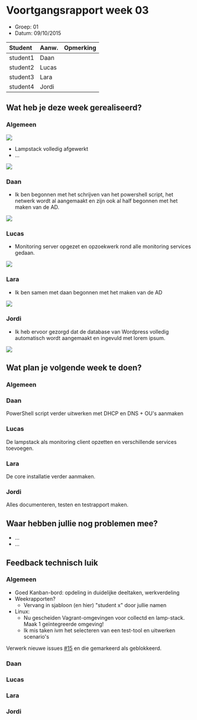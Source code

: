 # Voortgangsrapport week 03

* Groep: 01
* Datum: 09/10/2015

| Student  | Aanw. | Opmerking |
| :---     | :---  | :---      |
| student1 | Daan  |           |
| student2 | Lucas |           |
| student3 | Lara  |           |
| student4 | Jordi |           |

## Wat heb je deze week gerealiseerd?

### Algemeen

![](http://i.imgur.com/4pMskNN.png)


* Lampstack volledig afgewerkt
* ...

![](https://github.com/HoGentTIN/ops3-g01/blob/master/weekrapport/img/teamweek4.PNG)

### Daan

* Ik ben begonnen met het schrijven van het powershell script, het netwerk wordt al aangemaakt en zijn ook al half begonnen met het maken van de AD.

![](https://github.com/HoGentTIN/ops3-g01/blob/master/weekrapport/img/Week3_Daan_toggle.PNG)


### Lucas

* Monitoring server opgezet en opzoekwerk rond alle monitoring services gedaan.

![](https://github.com/HoGentTIN/ops3-g01/blob/master/weekrapport/img/Week3_Lucas_Toggl.PNG)

### Lara

* Ik ben samen met daan begonnen met het maken van de AD


![](https://github.com/HoGentTIN/ops3-g01/blob/master/weekrapport/img/lara4.png?raw=true)



### Jordi

* Ik heb ervoor gezorgd dat de database van Wordpress volledig automatisch wordt aangemaakt en ingevuld met lorem ipsum.

![](http://i.imgur.com/cT0Ltgk.png)

## Wat plan je volgende week te doen?

### Algemeen
### Daan
PowerShell script verder uitwerken met DHCP en DNS + OU's aanmaken
### Lucas
De lampstack als monitoring client opzetten en verschillende services toevoegen.
### Lara
De core installatie verder aanmaken.
### Jordi
Alles documenteren, testen en testrapport maken.

## Waar hebben jullie nog problemen mee?

* ...
* ...

## Feedback technisch luik

### Algemeen
* Goed Kanban-bord: opdeling in duidelijke deeltaken, werkverdeling
* Weekrapporten?
    * Vervang in sjabloon (en hier) "student x" door jullie namen
* Linux:
    * Nu gescheiden Vagrant-omgevingen voor collectd en lamp-stack. Maak 1 geïntegreerde omgeving!
    * Ik mis taken ivm het selecteren van een test-tool en uitwerken scenario's

Verwerk nieuwe issues [#15](https://huboard.com/HoGentTIN/ops3-g01/#/issues/111118691) en die gemarkeerd als geblokkeerd.
### Daan
### Lucas
### Lara
### Jordi


